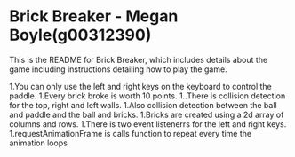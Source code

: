 # Brick Breaker - Megan Boyle(g00312390)

This is the README for Brick Breaker, which includes details about the game including instructions detailing how to play the game.

1.You can only use the left and right keys on the keyboard to control  the paddle.
1.Every brick broke is worth 10 points.
1..There is collision detection for the top, right and left walls.
1.Also collision detection between the ball and paddle and the ball and bricks.
1.Bricks are  created using a 2d array of columns and rows.
1.There is two event listenerrs for the left and right keys.
1.requestAnimationFrame is calls function to repeat every time the animation loops
